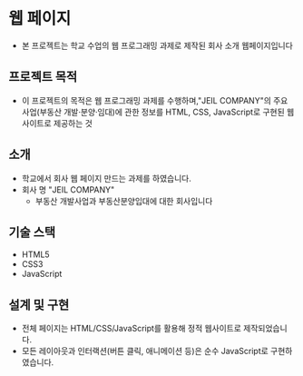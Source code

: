 # 웹 페이지
* 본 프로젝트는 학교 수업의 웹 프로그래밍 과제로 제작된 회사 소개 웹페이지입니다
## 프로젝트 목적
* 이 프로젝트의 목적은 웹 프로그래밍 과제를 수행하며,"JEIL COMPANY"의 주요 사업(부동산 개발·분양·임대)에 관한 정보를 HTML, CSS, JavaScript로 구현된 웹사이트로 제공하는 것
## 소개
* 학교에서 회사 웹 페이지 만드는 과제를 하였습니다. 
* 회사 명 "JEIL COMPANY"
    - 부동산 개발사업과 부동산분양입대에 대한 회사입니다
 
## 기술 스택
- HTML5
- CSS3
- JavaScript

## 설계 및 구현
* 전체 페이지는 HTML/CSS/JavaScript를 활용해 정적 웹사이트로 제작되었습니다.
* 모든 레이아웃과 인터랙션(버튼 클릭, 애니메이션 등)은 순수 JavaScript로 구현하였습니다.
